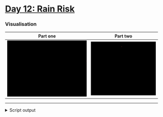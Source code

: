 # [Day 12: Rain Risk](https://adventofcode.com/2020/day/12)

### Visualisation

| Part one                       | Part two                       |
| ------------------------------ | ------------------------------ |
| ![partOne gif](0.gif?raw=true) | ![partTwo gif](1.gif?raw=true) |

---

<details><summary>Script output</summary>

```
❯ python .\python\
AoC 2020: day 12 - Rain Risk
Python 3.8.5

Test cases
1.1 pass
2.1 pass

Answers
Part 1: 1645
Part 2: 35292
```

</details>
